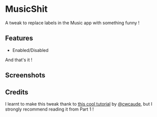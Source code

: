 # MusicShit
A tweak to replace labels in the Music app with something funny !

## Features
* Enabled/Disabled

And that's it !

## Screenshots


## Credits
I learnt to make this tweak thank to [this cool tutorial](https://cwcaude.github.io/project/tutorial/2020/07/12/iOS-tweak-dev-3.html) by [@cwcaude](https://github.com/cwcaude), but I strongly recommend reading it from Part 1 !
